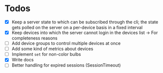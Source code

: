 # Todos
* [x] Keep a server state to which can be subscribed through the cli; the state gets polled on the server on a per-device basis in a fixed interval 
* [x] Keep devices into which the server cannot login in the devices list -> For completeness reasons
* [ ] Add device groups to control multiple devices at once
* [ ] Add some kind of metrics about devices
* [ ] Implement `set` for non-color bulbs
* [x] Write docs
* [ ] Better handling for expired sessions (SessionTimeout)